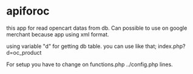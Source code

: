 # apiforoc
this app for read opencart datas from db.
Can possible to use on google merchant because app using xml format.

using variable "d" for getting db table.
you can use like that;
index.php?d=oc_product

For setup you have to change on functions.php ../config.php lines.

